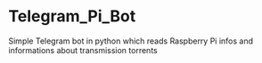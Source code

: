 # Telegram_Pi_Bot
Simple Telegram bot in python which reads Raspberry Pi infos and informations about transmission torrents
